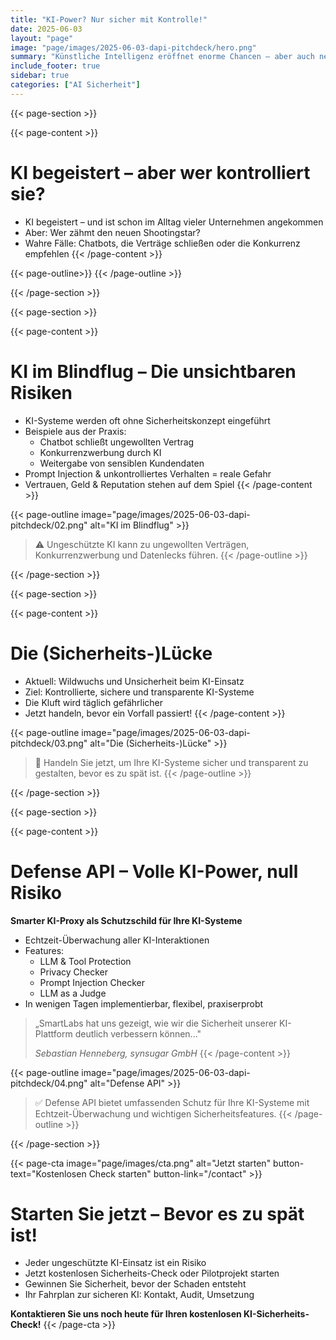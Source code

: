 ```yaml
---
title: "KI-Power? Nur sicher mit Kontrolle!"
date: 2025-06-03
layout: "page"
image: "page/images/2025-06-03-dapi-pitchdeck/hero.png"
summary: "Künstliche Intelligenz eröffnet enorme Chancen – aber auch neue Risiken: KI-Agenten und Chatbots können ohne geeignete Schutzmechanismen Verträge abschließen, sensible Daten preisgeben oder sogar Konkurrenzprodukte empfehlen. Viele Unternehmen unterschätzen diese Gefahren und setzen KI-Systeme ungeschützt ein."
include_footer: true
sidebar: true
categories: ["AI Sicherheit"]
---
```


{{< page-section >}}

{{< page-content >}}
# KI begeistert – aber wer kontrolliert sie?

- KI begeistert – und ist schon im Alltag vieler Unternehmen angekommen
- Aber: Wer zähmt den neuen Shootingstar?
- Wahre Fälle: Chatbots, die Verträge schließen oder die Konkurrenz empfehlen
{{< /page-content >}}

{{< page-outline>}}
{{< /page-outline >}}

{{< /page-section >}}

{{< page-section >}}

{{< page-content >}}
# KI im Blindflug – Die unsichtbaren Risiken

- KI-Systeme werden oft ohne Sicherheitskonzept eingeführt
- Beispiele aus der Praxis:
  - Chatbot schließt ungewollten Vertrag
  - Konkurrenzwerbung durch KI
  - Weitergabe von sensiblen Kundendaten
- Prompt Injection & unkontrolliertes Verhalten = reale Gefahr
- Vertrauen, Geld & Reputation stehen auf dem Spiel
{{< /page-content >}}

{{< page-outline image="page/images/2025-06-03-dapi-pitchdeck/02.png" alt="KI im Blindflug" >}}
> ⚠️ Ungeschützte KI kann zu ungewollten Verträgen, Konkurrenzwerbung und Datenlecks führen.
{{< /page-outline >}}

{{< /page-section >}}

{{< page-section >}}

{{< page-content >}}
# Die (Sicherheits-)Lücke

- Aktuell: Wildwuchs und Unsicherheit beim KI-Einsatz
- Ziel: Kontrollierte, sichere und transparente KI-Systeme
- Die Kluft wird täglich gefährlicher
- Jetzt handeln, bevor ein Vorfall passiert!
{{< /page-content >}}

{{< page-outline image="page/images/2025-06-03-dapi-pitchdeck/03.png" alt="Die (Sicherheits-)Lücke" >}}
> 🚨 Handeln Sie jetzt, um Ihre KI-Systeme sicher und transparent zu gestalten, bevor es zu spät ist.
{{< /page-outline >}}

{{< /page-section >}}

{{< page-section >}}

{{< page-content >}}
# Defense API – Volle KI-Power, null Risiko

**Smarter KI-Proxy als Schutzschild für Ihre KI-Systeme**

- Echtzeit-Überwachung aller KI-Interaktionen
- Features:
  - LLM & Tool Protection
  - Privacy Checker
  - Prompt Injection Checker
  - LLM as a Judge
- In wenigen Tagen implementierbar, flexibel, praxiserprobt

> „SmartLabs hat uns gezeigt, wie wir die Sicherheit unserer KI-Plattform deutlich verbessern können..."
>
> *Sebastian Henneberg, synsugar GmbH*
{{< /page-content >}}

{{< page-outline image="page/images/2025-06-03-dapi-pitchdeck/04.png" alt="Defense API" >}}
> ✅ Defense API bietet umfassenden Schutz für Ihre KI-Systeme mit Echtzeit-Überwachung und wichtigen Sicherheitsfeatures.
{{< /page-outline >}}

{{< /page-section >}}

{{< page-cta image="page/images/cta.png" alt="Jetzt starten" button-text="Kostenlosen Check starten" button-link="/contact" >}}
# Starten Sie jetzt – Bevor es zu spät ist!

- Jeder ungeschützte KI-Einsatz ist ein Risiko
- Jetzt kostenlosen Sicherheits-Check oder Pilotprojekt starten
- Gewinnen Sie Sicherheit, bevor der Schaden entsteht
- Ihr Fahrplan zur sicheren KI: Kontakt, Audit, Umsetzung

**Kontaktieren Sie uns noch heute für Ihren kostenlosen KI-Sicherheits-Check!**
{{< /page-cta >}}
